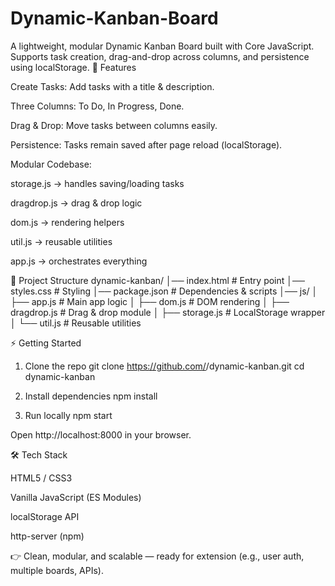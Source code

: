 # Dynamic-Kanban-Board
A lightweight, modular Dynamic Kanban Board built with Core JavaScript. Supports task creation, drag-and-drop across columns, and persistence using localStorage.
🚀 Features

Create Tasks: Add tasks with a title & description.

Three Columns: To Do, In Progress, Done.

Drag & Drop: Move tasks between columns easily.

Persistence: Tasks remain saved after page reload (localStorage).

Modular Codebase:

storage.js → handles saving/loading tasks

dragdrop.js → drag & drop logic

dom.js → rendering helpers

util.js → reusable utilities

app.js → orchestrates everything

📂 Project Structure
dynamic-kanban/
│── index.html        # Entry point
│── styles.css        # Styling
│── package.json      # Dependencies & scripts
│── js/
│    ├── app.js       # Main app logic
│    ├── dom.js       # DOM rendering
│    ├── dragdrop.js  # Drag & drop module
│    ├── storage.js   # LocalStorage wrapper
│    └── util.js      # Reusable utilities

⚡ Getting Started
1. Clone the repo
git clone https://github.com/<your-username>/dynamic-kanban.git
cd dynamic-kanban

2. Install dependencies
npm install

3. Run locally
npm start


Open http://localhost:8000
 in your browser.

🛠 Tech Stack

HTML5 / CSS3

Vanilla JavaScript (ES Modules)

localStorage API

http-server (npm)

👉 Clean, modular, and scalable — ready for extension (e.g., user auth, multiple boards, APIs).
